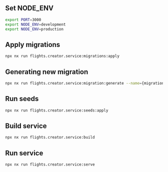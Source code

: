 ## Set NODE_ENV

```sh
export PORT=3000
export NODE_ENV=development
export NODE_ENV=production
```

## Apply migrations

```sh
npx nx run flights.creator.service:migrations:apply
```

## Generating new migration

```sh
npx nx run flights.creator.service:migration:generate --name={migrationName}
```

## Run seeds

```sh
npx nx run flights.creator.service:seeds:apply
```

## Build service

```sh
npx nx run flights.creator.service:build
```

## Run service

```sh
npx nx run flights.creator.service:serve
```

